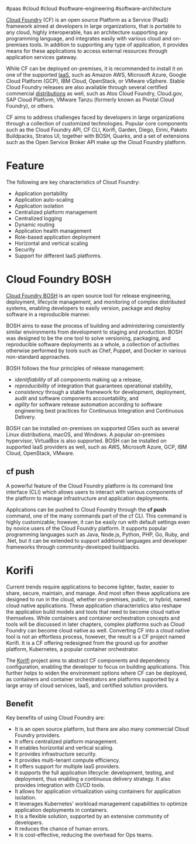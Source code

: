 #paas #cloud #cloud  #software-engineering #software-architecture 

[Cloud Foundry](https://www.cloudfoundry.org/) (CF) is an open source Platform as a Service (PaaS) framework aimed at developers in large organizations, that is portable to any cloud, highly interoperable, has an architecture supporting any programming language, and integrates easily with various cloud and on-premises tools. In addition to supporting any type of application, it provides means for these applications to access external resources through application services gateway.

While CF can be deployed on-premises, it is recommended to install it on one of the supported [IaaS](https://www.cloudfoundry.org/the-foundry/#providers), such as Amazon AWS, Microsoft Azure, Google Cloud Platform (GCP), IBM Cloud, OpenStack, or VMware vSphere. Stable Cloud Foundry releases are also available through several certified commercial [distributions](https://www.cloudfoundry.org/the-foundry/#cert-distros) as well, such as Atos Cloud Foundry, Cloud.gov, SAP Cloud Platform, VMware Tanzu (formerly known as Pivotal Cloud Foundry), or others.

CF aims to address challenges faced by developers in large organizations through a collection of customized technologies. Popular core components such as the Cloud Foundry API, CF CLI, Korifi, Garden, Diego, Eirini, Paketo Buildpacks, Stratos UI, together with BOSH, Quarks, and a set of extensions such as the Open Service Broker API make up the Cloud Foundry platform.


# Feature
The following are key characteristics of Cloud Foundry:
- Application portability
- Application auto-scaling
- Application isolation
- Centralized platform management
- Centralized logging
- Dynamic routing
- Application health management
- Role-based application deployment
- Horizontal and vertical scaling
- Security
- Support for different IaaS platforms.
# Cloud Foundry BOSH
[Cloud Foundry BOSH](https://bosh.io/docs/) is an open source tool for release engineering, deployment, lifecycle management, and monitoring of complex distributed systems, enabling developers to easily version, package and deploy software in a reproducible manner.

BOSH aims to ease the process of building and administering consistently similar environments from development to staging and production. BOSH was designed to be the one tool to solve versioning, packaging, and reproducible software deployments as a whole, a collection of activities otherwise performed by tools such as Chef, Puppet, and Docker in various non-standard approaches. 

BOSH follows the four principles of release management:

- _identifiability_ of all components making up a release,
- _reproducibility_ of integration that guarantees operational stability,
- _consistency_ through a stable framework for development, deployment, audit and software components accountability, and
- _agility_ for software release automation according to software engineering best practices for Continuous Integration and Continuous Delivery.

BOSH can be installed on-premises on supported OSes such as several Linux distributions, macOS, and Windows. A popular on-premises hypervisor, VirtualBox is also supported. BOSH can be installed on supported IaaS providers as well, such as AWS, Microsoft Azure, GCP, IBM Cloud, OpenStack, VMware.

## cf push
A powerful feature of the Cloud Foundry platform is its command line interface (CLI) which allows users to interact with various components of the platform to manage infrastructure and application deployments. 

Applications can be pushed to Cloud Foundry through the **cf push** command, one of the many commands part of the cf CLI. This command is highly customizable; however, it can be easily run with default settings even by novice users of the Cloud Foundry platform. It supports popular programming languages such as Java, Node.js, Python, PHP, Go, Ruby, and .Net, but it can be extended to support additional languages and developer frameworks through community-developed buildpacks.

# Korifi
Current trends require applications to become lighter, faster, easier to share, secure, maintain, and manage. And most often these applications are designed to run in the cloud, whether on-premises, public, or hybrid, named cloud native applications. These application characteristics also reshape the application build models and tools that need to become cloud native themselves. While containers and container orchestration concepts and tools will be discussed in later chapters, complex platforms such as Cloud Foundry can become cloud native as well. Converting CF into a cloud native tool is not an effortless process, however, the result is a CF project named Korifi. It is a CF offering redesigned from the ground up for another platform, Kubernetes, a popular container orchestrator.

The [Korifi](https://www.cloudfoundry.org/technology/korifi/) project aims to abstract CF components and dependency configuration, enabling the developer to focus on building applications. This further helps to widen the environment options where CF can be deployed, as containers and container orchestrators are platforms supported by a large array of cloud services, IaaS, and certified solution providers.

## Benefit
Key benefits of using Cloud Foundry are:

- It is an open source platform, but there are also many commercial Cloud Foundry providers. 
- It offers centralized platform management.
- It enables horizontal and vertical scaling.
- It provides infrastructure security.
- It provides multi-tenant compute efficiency.
- It offers support for multiple IaaS providers.
- It supports the full application lifecycle: development, testing, and deployment, thus enabling a continuous delivery strategy. It also provides integration with CI/CD tools.
- It allows for application virtualization using containers for application isolation.
- It leverages Kubernetes' workload management capabilities to optimize application deployments in containers. 
- It is a flexible solution, supported by an extensive community of developers.
- It reduces the chance of human errors.
- It is cost-effective, reducing the overhead for Ops teams.

